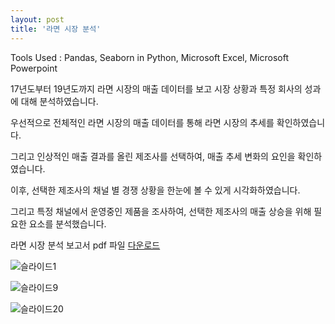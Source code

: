 ```yaml
---
layout: post
title: '라면 시장 분석'   
---
```

   
   

Tools Used : Pandas, Seaborn in Python, Microsoft Excel, Microsoft Powerpoint   
   

17년도부터 19년도까지 라면 시장의 매출 데이터를 보고 시장 상황과 특정 회사의 성과에 대해 분석하였습니다.   
   
우선적으로 전체적인 라면 시장의 매출 데이터를 통해 라면 시장의 추세를 확인하였습니다.   
   
그리고 인상적인 매출 결과를 올린 제조사를 선택하여, 매출 추세 변화의 요인을 확인하였습니다.   
   
이후, 선택한 제조사의 채널 별 경쟁 상황을 한눈에 볼 수 있게 시각화하였습니다.   
   
그리고 특정 채널에서 운영중인 제품을 조사하여, 선택한 제조사의 매출 상승을 위해 필요한 요소를 분석했습니다.   
   
라면 시장 분석 보고서 pdf 파일 [다운로드][pdflink]
   
![슬라이드1](http://vanillapapaya.github.io/assets/img/projects/proj-ramen/Ramen_Market_Analysis_vanillapapaya/슬라이드3.JPG)   
   
![슬라이드9](http://vanillapapaya.github.io/assets/img/projects/proj-ramen/Ramen_Market_Analysis_vanillapapaya/슬라이드9.JPG)
   
![슬라이드20](http://vanillapapaya.github.io/assets/img/projects/proj-ramen/Ramen_Market_Analysis_vanillapapaya/슬라이드20.JPG)
   

[pdflink]: http://vanillapapaya.github.io/assets/img/projects/proj-ramen/Ramen_Market_Analysis_vanillapapaya.pdf